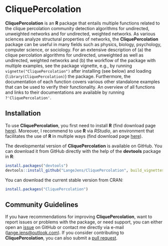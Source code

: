 # CliquePercolation

**CliquePercolation** is an **R** package that entails multiple functions related to the clique percolation community detection algorithms for undirected, unweighted networks and for undirected, weighted networks. As various sciences analyze structural properties of networks, the **CliquePercolation** package can be useful in many fields such as physics, biology, psychology, computer science, or sociology. For an extensive description of (a) the clique percolation algorithms for undirected, unweighted as well as undirected, weighted networks and (b) the workflow of the package with multiple examples, see the package vignette, e.g., by running `vignette("CliquePercolation")` after installing (see below) and loading (`library(CliquePercolation)`) the package. Furthermore, the documentation of each function covers various other standalone examples that can be used to verify their functionality. An overview of all functions and links to their documentations are available by running `?'CliquePercolation'`.

## Installation

To use **CliquePercolation**, you first need to install **R** (find download page [here](https://cran.r-project.org/)). Moreover, I recommend to use **R** via *RStudio*, an environment that facilitates the use of **R** in multiple ways (find download page [here](https://rstudio.com/)).

The developmental version of **CliquePercolation** is available on GitHub. You can download it from GitHub directly with the help of the **devtools** package in **R**:


```r
install.packages("devtools")
devtools::install_github("LangeJens/CliquePercolation", build_vignettes = TRUE)
```


You can download the current stable version from CRAN:


```r
install.packages("CliquePercolation")
```

## Community Guidelines

If you have recommendations for improving **CliquePercolation**, want to report issues or problems with the package, or need support, you can either open an [issue](https://github.com/LangeJens/CliquePercolation/issues) on GitHub or contact me directly via e-mail (<lange.jens@outlook.com>). If you consider contributing to **CliquePercolation**, you can also submit a [pull request](https://github.com/LangeJens/CliquePercolation/pulls).